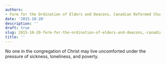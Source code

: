 ```yaml
---
authors:
- Form for the Ordination of Elders and Deacons, Canadian Reformed Church
date: '2015-10-20'
description: ''
draft: true
slug: 2015-10-20-form-for-the-ordination-of-elders-and-deacons,-canadian-reformed-church
title: ''
---
```

No one in the congregation of Christ may live uncomforted under the pressure of sickness, loneliness, and poverty.



